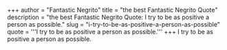 +++
author = "Fantastic Negrito"
title = "the best Fantastic Negrito Quote"
description = "the best Fantastic Negrito Quote: I try to be as positive a person as possible."
slug = "i-try-to-be-as-positive-a-person-as-possible"
quote = '''I try to be as positive a person as possible.'''
+++
I try to be as positive a person as possible.
